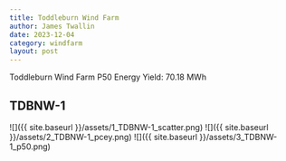 ```yaml
---
title: Toddleburn Wind Farm
author: James Twallin
date: 2023-12-04
category: windfarm
layout: post
---
```

Toddleburn Wind Farm P50 Energy Yield: 70.18 MWh

TDBNW-1
-------------
![]({{ site.baseurl }}/assets/1_TDBNW-1_scatter.png)
![]({{ site.baseurl }}/assets/2_TDBNW-1_pcey.png)
![]({{ site.baseurl }}/assets/3_TDBNW-1_p50.png)

